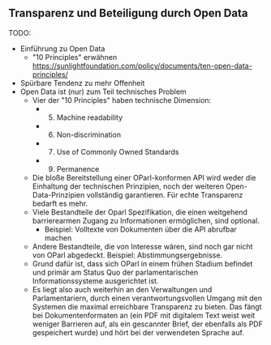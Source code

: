 Transparenz und Beteiligung durch Open Data
-------------------------------------------

TODO:

- Einführung zu Open Data
  - "10 Principles" erwähnen
    <https://sunlightfoundation.com/policy/documents/ten-open-data-principles/>
- Spürbare Tendenz zu mehr Offenheit
- Open Data ist (nur) zum Teil technisches Problem
  - Vier der "10 Principles" haben technische Dimension:
    - 5. Machine readability
    - 6. Non-discrimination
    - 7. Use of Commonly Owned Standards
    - 9. Permanence
  - Die bloße Bereitstellung einer OParl-konformen API wird weder die
    Einhaltung der technischen Prinzipien, noch der weiteren
    Open-Data-Prinzipien vollständig garantieren. Für echte Transparenz
    bedarft es mehr.
  - Viele Bestandteile der Oparl Spezifikation, die einen weitgehend
    barrierearmen Zugang zu Informationen ermöglichen, sind optional.
    - Beispiel: Volltexte von Dokumenten über die API abrufbar machen
  - Andere Bestandteile, die von Interesse wären, sind noch gar nicht
    von OParl abgedeckt. Beispiel: Abstimmungsergebnisse.
  - Grund dafür ist, dass sich OParl in einem frühen Stadium befindet
    und primär am Status Quo der parlamentarischen Informationssysteme
    ausgerichtet ist.
  - Es liegt also auch weiterhin an den Verwaltungen und Parlamentariern,
    durch einen verantwortungsvollen Umgang mit den Systemen die maximal
    erreichbare Transparenz zu bieten. Das fängt bei Dokumentenformaten
    an (ein PDF mit digitalem Text weist weit weniger Barrieren auf, als
    ein gescannter Brief, der ebenfalls als PDF gespeichert wurde) und
    hört bei der verwendeten Sprache auf.
